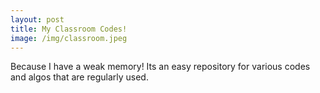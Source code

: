 ```yaml
---
layout: post
title: My Classroom Codes!
image: /img/classroom.jpeg
---
```


Because I have a weak memory! Its an easy repository for various codes and algos that are regularly used.

